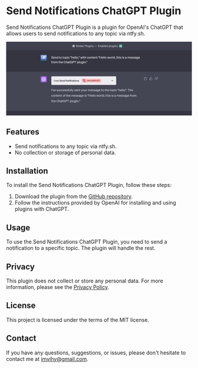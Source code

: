 # Send Notifications ChatGPT Plugin

Send Notifications ChatGPT Plugin is a plugin for OpenAI's ChatGPT that allows users to send notifications to any topic via ntfy.sh.

![Send Notifications ChatGPT Plugin](example.png)

## Features

- Send notifications to any topic via ntfy.sh.
- No collection or storage of personal data.

## Installation

To install the Send Notifications ChatGPT Plugin, follow these steps:

1. Download the plugin from the [GitHub repository](https://github.com/jlvihv/send-notifications-chatgpt-plugin).
2. Follow the instructions provided by OpenAI for installing and using plugins with ChatGPT.

## Usage

To use the Send Notifications ChatGPT Plugin, you need to send a notification to a specific topic. The plugin will handle the rest.

## Privacy

This plugin does not collect or store any personal data. For more information, please see the [Privacy Policy](https://github.com/jlvihv/send-notifications-chatgpt-plugin/blob/main/PRIVACY.md).

## License

This project is licensed under the terms of the MIT license.

## Contact

If you have any questions, suggestions, or issues, please don't hesitate to contact me at imvihv@gmail.com.
